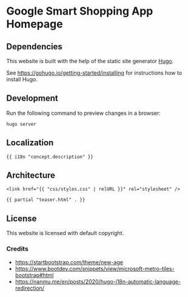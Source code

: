 # Google Smart Shopping App Homepage

## Dependencies

This website is built with the help of the static site generator [Hugo](https://gohugo.io/).

See https://gohugo.io/getting-started/installing for instructions how to install Hugo.

## Development

Run the following command to preview changes in a browser:

```
hugo server
```

## Localization

```
{{ i18n "concept.description" }}
```

## Architecture

```
<link href="{{ "css/styles.css" | relURL }}" rel="stylesheet" />

{{ partial "teaser.html" . }}
```

## License

This website is licensed with default copyright.

### Credits

- https://startbootstrap.com/theme/new-age
- https://www.bootdey.com/snippets/view/microsoft-metro-tiles-bootstrap#html
- https://nanmu.me/en/posts/2020/hugo-i18n-automatic-language-redirection/
